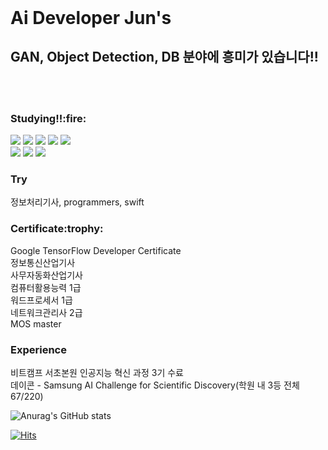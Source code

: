 <html>
<header></header>
<body>
<h1><strong>Ai Developer Jun's</strong></h1>
<h2>GAN, Object Detection, DB 분야에 흥미가 있습니다!!</h2>


<br><br>

<h3>Studying!!:fire:</h3>
<div>
<img src="https://img.shields.io/badge/Python-3766AB?style=flat-square&logo=Python&logoColor=white"/>
<img src="https://img.shields.io/badge/C-A8B9CC?style=flat-square&logo=C&logoColor=white"/>
<img src="https://img.shields.io/badge/TensorFlow-FF6F00?style=flat-square&logo=TensorFlow&logoColor=white"/>
<img src="https://img.shields.io/badge/PyTorch-EE4C2C?style=flat-square&logo=PyTorch&logoColor=white"/>
<img src="https://img.shields.io/badge/MySQL-4479A1?style=flat-square&logo=MySQL&logoColor=white"/><br>
<img src="https://img.shields.io/badge/HTML5-E34F26?style=flat-square&logo=HTML5&logoColor=white"/>
<img src="https://img.shields.io/badge/CSS3-1572B6?style=flat-square&logo=CSS3&logoColor=white"/>
<img src="https://img.shields.io/badge/JSS-F7DF1E?style=flat-square&logo=JSS&logoColor=white"/>
</div>

<h3>Try</h3>
정보처리기사, programmers, swift
 
<h3>Certificate:trophy:</h3>
Google TensorFlow Developer Certificate<br>
정보통신산업기사<br>
사무자동화산업기사<br>
컴퓨터활용능력 1급<br>
워드프로세서 1급<br>
네트워크관리사 2급<br>
MOS master<br>

<h3>Experience</h3>
비트캠프 서초본원 인공지능 혁신 과정 3기 수료<br>
데이콘	- Samsung AI Challenge for Scientific Discovery(학원 내 3등 전체 67/220)<br>
<body>
</html>

![Anurag's GitHub stats](https://github-readme-stats.vercel.app/api?username=variablejun&show_icons=true&theme=radical)

[![Hits](https://hits.seeyoufarm.com/api/count/incr/badge.svg?url=https%3A%2F%2Fgithub.com%2Fvariablejun&count_bg=%2368FDFF&title_bg=%23BF76F5&icon=&icon_color=%23E7E7E7&title=Hi%2C+Caravan&edge_flat=false)](https://hits.seeyoufarm.com)

<!--
**variablejun/variablejun** is a ✨ _special_ ✨ repository because its `README.md` (this file) appears on your GitHub profile.

Here are some ideas to get you started:

- 🔭 I’m currently working on ...
- 🌱 I’m currently learning ...
- 👯 I’m looking to collaborate on ...
- 🤔 I’m looking for help with ...
- 💬 Ask me about ...
- 📫 How to reach me: ...
- 😄 Pronouns: ...
- ⚡ Fun fact: ...
-->
